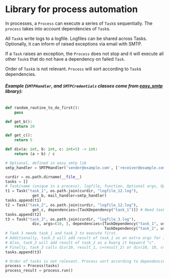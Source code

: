 # Library for process automation

In processes, a `Process` can execute a series of `Task`s sequentially. The `process` takes into account dependencies of `Task`s.

All `Task`s write logs to a logfile. Logfiles can be shared across Tasks. Optionally, it can inform of raised exceptions via email with SMTP.

If a `Task` raises an exception, the `Process` does not stop and it will execute all other `Task`s that do not have a dependency on failed `Task`.

Order of `Task`s is not relevant. `Process` will sort according to `Task`s dependencies.

##### Example (`SMTPHandler`, and `SMTPCredentials` classes come from [easy_smtp](https://github.com/oliverm91/easy_smtp/) library):

``` python

def random_routine_to_do_first():
    pass

def get_b():
    return 10

def get_c():
    return 5

def div(a: int, b: int, c: int=5) -> int:
    return (a + b) / c

# Optional, defined in easy_smtp lib
smtp_handler = SMTPHandler('sender@example.com', ['receiver@example.com'],'smtp_server', 587, use_tls=True, credentials=SMTPCredentials('username', 'password'))

curdir = os.path.dirname(__file__)
tasks = []
# Task(name (unique in a process), logfile, function, Optional args, Optional kwargs, Optional mail_handler)
t1 = Task("task_1", os.path.join(curdir, "logfile_12.log"),
            get_b, mail_handler=smtp_handler)
tasks.append(t1)
t2 = Task("task_2", os.path.join(curdir, "logfile_12.log"),
            get_c, dependencies=[TaskDependency("task_1")]) # Need task_1 to complete first
tasks.append(t2)
t3 = Task("task_3", os.path.join(curdir, "logfile_3.log"),
            div, args=(10, ), dependencies=[TaskDependency("task_1", use_result_as_additional_args=True),
                                            TaskDependency("task_2", use_result_as_additional_kwargs=True, additional_kwarg_name="c")])
# Task 3 needs task_1 and task_2 to execute first.
# Additionally, task_3 will add result of task_1 as an extra args for its function (10, ) -> (10, result_task1)
# Also, task_3 will add result of task_2 as a kwarg it keyword "c".
# Finally, task_3 calls div(10, result_1, c=result_2) or div(10, 10, c=5).
tasks.append(t3)

# Order of tasks is not relevant. Process sort according to dependencies.
process = Process(tasks)
process_result = process.run()
```